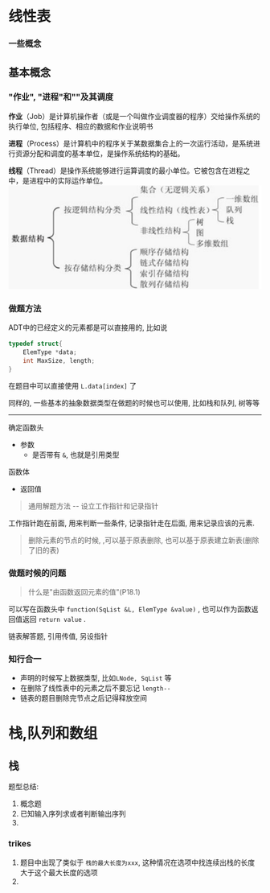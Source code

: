 # 线性表

### 一些概念

## 基本概念


### "作业", "进程"和""及其调度

**作业**（Job）是计算机操作者（或是一个叫做作业调度器的程序）交给操作系统的执行单位, 包括程序、相应的数据和作业说明书

**进程**（Process）是计算机中的程序关于某数据集合上的一次运行活动，是系统进行资源分配和调度的基本单位，是操作系统结构的基础。

**线程**（Thread）是操作系统能够进行运算调度的最小单位。它被包含在进程之中，是进程中的实际运作单位。
![](assets/Pasted%20image%2020221006142119.png)


### 做题方法

ADT中的已经定义的元素都是可以直接用的, 比如说

```c
typedef struct{
	ElemType *data;
	int MaxSize, length;
}
```

在题目中可以直接使用 `L.data[index]` 了

同样的, 一些基本的抽象数据类型在做题的时候也可以使用, 比如栈和队列, 树等等

---

确定函数头
- 参数
	- 是否带有 `&`, 也就是引用类型

函数体
- 返回值

> 通用解题方法 -- 设立工作指针和记录指针

工作指针跑在前面, 用来判断一些条件, 记录指针走在后面, 用来记录应该的元素.

> 删除元素的节点的时候, ,可以基于原表删除, 也可以基于原表建立新表(删除了旧的表)

### 做题时候的问题

> 什么是"由函数返回元素的值"(P18.1)

可以写在函数头中 `function(SqList &L, ElemType &value)` , 也可以作为函数返回值返回 `return value` .

链表解答题, 引用传值, 另设指针

### 知行合一

- 声明的时候写上数据类型, 比如`LNode, SqList` 等
- 在删除了线性表中的元素之后不要忘记 `length--`
- 链表的题目删除完节点之后记得释放空间


# 栈,队列和数组

## 栈

题型总结: 
1. 概念题
2. 已知输入序列求或者判断输出序列
3. 


### trikes

1. 题目中出现了类似于 `栈的最大长度为xxx`, 这种情况在选项中找连续出栈的长度大于这个最大长度的选项
2. 




